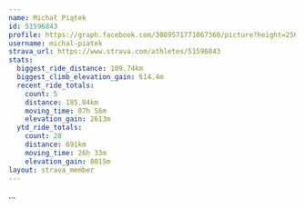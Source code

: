 ```yaml
---
name: Michał Piątek
id: 51596843
profile: https://graph.facebook.com/3089571771067360/picture?height=256&width=256
username: michal-piatek
strava_url: https://www.strava.com/athletes/51596843
stats:
  biggest_ride_distance: 109.74km
  biggest_climb_elevation_gain: 614.4m
  recent_ride_totals:
    count: 5
    distance: 185.04km
    moving_time: 07h 56m
    elevation_gain: 2613m
  ytd_ride_totals:
    count: 20
    distance: 691km
    moving_time: 26h 33m
    elevation_gain: 8015m
layout: strava_member
--- 
```

...
